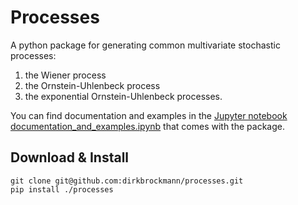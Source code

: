 # Processes

A python package for generating common multivariate stochastic processes:

1. the Wiener process
2. the Ornstein-Uhlenbeck process
3. the exponential Ornstein-Uhlenbeck processes.

You can find documentation and examples in the [Jupyter notebook documentation_and_examples.ipynb]() that comes with the package. 

## Download & Install

    git clone git@github.com:dirkbrockmann/processes.git
    pip install ./processes
